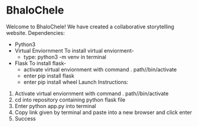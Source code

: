 # BhaloChele
Welcome to BhaloChele! We have created a collaborative storytelling website. 
Dependencies:
- Python3
- Virtual Enviornment
   To install virtual enviorment- 
    - type: python3 -m venv in terminal 
- Flask
   To install flask-
    - activate virtual enviornment with command . path/<venv name>/bin/activate
    - enter pip install flask 
    - enter pip install wheel
Launch Instructions: 
1. Activate virtual enviornment with command . path/<venv name>/bin/activate 
2. cd into repository containing python flask file
3. Enter python app.py into terminal
4. Copy link given by terminal and paste into a new browser and click enter
5. Success
     
